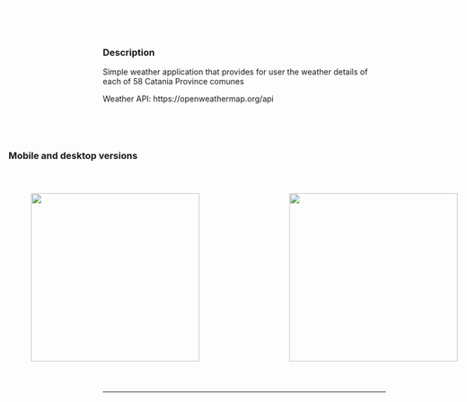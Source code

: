 <body>
<div style="display: flex; align-items: center; justify-content: center; flex-direction: column;">
      
<div style="display: flex; gap: 10px;  flex-direction: column; align-items: center; justify-content: center;">
  <h1  align="center" style="color: white;"> Weather Province Catania </h1>  
</div> 

<div>
  <h3 align="left">Description</h3>
    <p  align="left"> Simple weather application that provides for user the weather details of each of 58 Catania Province comunes </p>
    <p  align="left"> Weather API: https://openweathermap.org/api </p>
   <br>
    
</div>          
<hr>

<div>
    <h3 align="left">Mobile and desktop versions</h3>
  <div style="display: flex; gap: 5rem;  flex-direction: row;
        align-items: center; justify-content: center;">
   <img src='https://i.postimg.cc/DyRpvx8t/mobile-4.png' style="height: 300px; padding: 20px; margin: 20px;" /> 
   <img src='https://i.postimg.cc/gcQ1jz7S/mobile-5.png' style="height: 300px; padding: 20px; margin: 20px;" /> 
 
  </div>
</div>      
</div> 
     
<hr>
</body>
